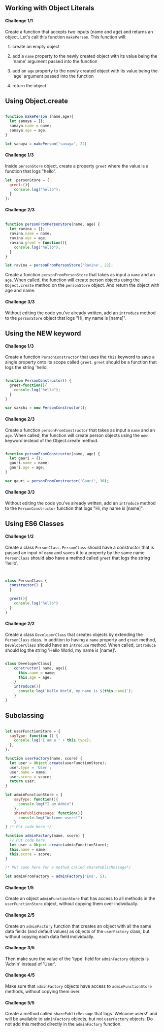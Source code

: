 ## Working with Object Literals

#### Challenge 1/1

Create a function that accepts two inputs (name and age) and returns an object. Let's call this function `makePerson`. This function will:

1. create an empty object



2. add a `name` property to the newly created object with its value being the 'name' argument passed into the function


3. add an `age` property to the newly created object with its value being the 'age' argument passed into the function
4. return the object

## Using Object.create


```js

function makePerson (name,age){
  let sanaya = {};
  sanaya.name = name;
  sanaya.age = age;
}

let sanaya = makePerson('sanaya', 22)

```

#### Challenge 1/3

Inside `personStore` object, create a property `greet` where the value is a function that logs "hello".

```js
let  personStore = {
  greet:(){
    console.log("hello");
  }
};

```

#### Challenge 2/3

```js

function personFromPersonStore(name, age) {
  let ravina = {};
  ravina.name = name;
  ravina.age = age;
  ravina.greet = function(){
    console.log("hello");
  }
}

let ravina = personFromPersonStore('Ravina', 22);


```

Create a function `personFromPersonStore` that takes as input a `name` and an `age`. When called, the function will create person objects using the `Object.create` method on the `personStore` object. And return the object with age and name.

#### Challenge 3/3

Without editing the code you've already written, add an `introduce` method to the `personStore` object that logs "Hi, my name is [name]".

## Using the NEW keyword

#### Challenge 1/3

Create a function `PersonConstructor` that uses the `this` keyword to save a single property onto its scope called `greet`. `greet` should be a function that logs the string 'hello'.

```js

function PersonConstructor() {
  greet=function(){
    console.log("hello");
  }
}

var sakshi = new PersonConstructor();

```

#### Challenge 2/3

Create a function `personFromConstructor` that takes as input a `name` and an `age`. When called, the function will create person objects using the `new` keyword instead of the Object.create method.

```js

function personFromConstructor(name, age) {
  let gauri = {};
  gauri.name = name;
  gauri.age = age;
}

var gauri = personFromConstructor('Gauri', 30);

```

#### Challenge 3/3

Without editing the code you've already written, add an `introduce` method to the `PersonConstructor` function that logs "Hi, my name is [name]".

## Using ES6 Classes

#### Challenge 1/2

Create a class `PersonClass`. `PersonClass` should have a constructor that is passed an input of `name` and saves it to a property by the same name. `PersonClass` should also have a method called `greet` that logs the string 'hello'.

```js


class PersonClass {
  constructor() {
  }

  greet(){
    console.log("hello")
  }
}


```

#### Challenge 2/2

Create a class `DeveloperClass` that creates objects by extending the `PersonClass` class. In addition to having a `name` property and `greet` method, `DeveloperClass` should have an `introduce` method. When called, `introduce` should log the string 'Hello World, my name is [name]'.

```js

class DeveloperClass{
    constructor( name, age){
      this.name = name;
      this.age = age;
    }
    introduce(){
      console.log(`Hello World, my name is ${this.name}`);
    }
}

```

## Subclassing

```js

let userFunctionStore = {
  sayType: function () {
    console.log('I am a ' + this.type);
  },
};

function userFactory(name, score) {
  let user = Object.create(userFunctionStore);
  user.type = 'User';
  user.name = name;
  user.score = score;
  return user;
}

let adminFunctionStore = {
    sayType: function(){
      console.log("I am Admin")
    },
    sharePublicMessage: function(){
      console.log("Welcome users!")
    }
} /* Put code here */ 

function adminFactory(name, score) {
  // Put code here
  let user = Object.create(adminFunctionStore);
  this.name = name;
  this.score = score;
}

/* Put code here for a method called sharePublicMessage*/

let adminFromFactory = adminFactory('Eva', 5);


```

#### Challenge 1/5

Create an object `adminFunctionStore` that has access to all methods in the `userFunctionStore` object, without copying them over individually.

#### Challenge 2/5

Create an `adminFactory` function that creates an object with all the same data fields (and default values) as objects of the `userFactory` class, but without copying each data field individually.

#### Challenge 3/5

Then make sure the value of the 'type' field for `adminFactory` objects is 'Admin' instead of 'User'.

#### Challenge 4/5

Make sure that `adminFactory` objects have access to `adminFunctionStore` methods, without copying them over.

#### Challenge 5/5

Create a method called `sharePublicMessage` that logs 'Welcome users!' and will be available to `adminFactory` objects, but not `userFactory` objects. Do not add this method directly in the `adminFactory` function.
